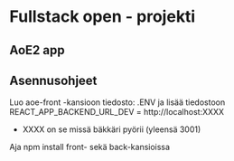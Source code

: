 # Fullstack open - projekti

## AoE2 app

## Asennusohjeet

Luo aoe-front -kansioon tiedosto: .ENV ja lisää tiedostoon REACT_APP_BACKEND_URL_DEV = http://localhost:XXXX
- XXXX on se missä bäkkäri pyörii (yleensä 3001)

Aja npm install front- sekä back-kansioissa
